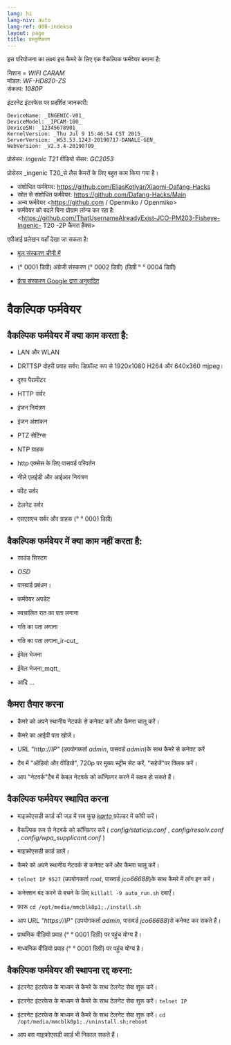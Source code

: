 ```yaml
---
lang: hi
lang-niv: auto
lang-ref: 000-indekso
layout: page
title: प्रस्तुतीकरण
---
```


इस परियोजना का लक्ष्य इस कैमरे के लिए एक वैकल्पिक फर्मवेयर बनाना है:

निशान = _WIFI CARAM_  
मॉडल: _WF-HD820-ZS_  
संकल्प: _1080P_

इंटरनेट इंटरफेस पर प्रदर्शित जानकारी:
```
DeviceName: _INGENIC-V01_
DeviceModel: _IPCAM-100_
DeviceSN: _12345678901_
KernelVersion: _Thu Jul 9 15:46:54 CST 2015_
ServerVersion: _WS3.53.1243-20190717-DANALE-GEN_
WebVersion: _V2.3.4-20190709_
```

प्रोसेसर: _ingenic T21_
वीडियो सेंसर: _GC2053_

प्रोसेसर _ingenic T20_से लैस कैमरों के लिए बहुत काम किया गया है।
* संशोधित फर्मवेयर: <https://github.com/EliasKotlyar/Xiaomi-Dafang-Hacks>
* स्रोत से संशोधित फर्मवेयर: <https://github.com/Dafang-Hacks/Main>
* अन्य फर्मवेयर <https://github.com / Openmiko / Openmiko>
* फर्मवेयर को बदले बिना प्रोग्राम लॉन्च कर रहा है: <https://github.com/ThatUsernameAlreadyExist-JCO-PM203-Fisheye-Ingenic- T20 -2P कैमरा हैक्स>

एपीआई प्रलेखन यहाँ देखा जा सकता है:  
* [मूल संस्करण चीनी में](../zh/includes.zh/html/)


* (° 0001 डिग्री) अंग्रेजी संस्करण (° 0002 डिग्री) (डिग्री ° ° 0004 डिग्री)


* [फ्रेंच संस्करण Google द्वारा अनुवादित](../fr/includes.fr/html/)



# वैकल्पिक फर्मवेयर

## वैकल्पिक फर्मवेयर में क्या काम करता है:

* LAN और WLAN


* DRTTSP दोहरी प्रवाह सर्वर: डिफ़ॉल्ट रूप से 1920x1080 H264 और 640x360 mjpeg।


* दृश्य पैरामीटर


* HTTP सर्वर


* इंजन नियंत्रण


* इंजन अंशांकन


* PTZ सेटिंग्स


* NTP ग्राहक


* http एक्सेस के लिए पासवर्ड परिवर्तन


* नीले एलईडी और आईआर नियंत्रण


* फीट सर्वर


* टेलनेट सर्वर


* एसएसएच सर्वर और ग्राहक (° ° 0001 डिग्री)



## वैकल्पिक फर्मवेयर में क्या काम नहीं करता है:

* साउंड सिस्टम


* _OSD_


* पासवर्ड प्रबंधन।


* फर्मवेयर अपडेट


* स्वचालित रात का पता लगाना


* गति का पता लगाना


* गति का पता लगाना_ir-cut_


* ईमेल भेजना


* ईमेल भेजना_mqtt_


* आदि ...



## कैमरा तैयार करना

* कैमरे को अपने स्थानीय नेटवर्क से कनेक्ट करें और कैमरा चालू करें।


* कैमरे का आईपी पता खोजें।


* URL _"http://IP"_ (उपयोगकर्ता _admin_, पासवर्ड _admin_)के साथ कैमरे से कनेक्ट करें


* टैब में "ऑडियो और वीडियो", 720p पर मुख्य स्ट्रीम सेट करें, "सहेजें"पर क्लिक करें।


* आप "नेटवर्क"टैब में केबल नेटवर्क को कॉन्फ़िगर करने में सक्षम हो सकते हैं।



## वैकल्पिक फर्मवेयर स्थापित करना

* माइक्रोएसडी कार्ड की जड़ में सब कुछ [ _karto_ ](https://github.com/jmichault/ipcam-100/tree/master/karto) फ़ोल्डर में कॉपी करें।


* वैकल्पिक रूप से नेटवर्क को कॉन्फ़िगर करें ( _config/staticip.conf_ , _config/resolv.conf_ , _config/wpa_supplicant.conf_ )


* माइक्रोएसडी कार्ड डालें।


* कैमरे को अपने स्थानीय नेटवर्क से कनेक्ट करें और कैमरा चालू करें।


*  `telnet IP 9527` (उपयोगकर्ता _root_, पासवर्ड _jco66688_)के साथ कैमरे में लॉग इन करें।


* कनेक्शन बंद करने से बचने के लिए `killall -9 auto_run.sh` दबाएँ।


* फ़ारू `cd /opt/media/mmcblk0p1;./install.sh`


* आप URL _"https://IP"_ (उपयोगकर्ता _admin_, पासवर्ड _jco66688_)से कनेक्ट कर सकते हैं।


* प्राथमिक वीडियो प्रवाह (° ° 0001 डिग्री) पर पहुंच योग्य है।


* माध्यमिक वीडियो प्रवाह (° ° 0001 डिग्री) पर पहुंच योग्य है।



## वैकल्पिक फर्मवेयर की स्थापना रद्द करना:

* इंटरनेट इंटरफेस के माध्यम से कैमरे के साथ टेलनेट सेवा शुरू करें।


* इंटरनेट इंटरफेस के माध्यम से कैमरे के साथ टेलनेट सेवा शुरू करें। `telnet IP` 


* इंटरनेट इंटरफेस के माध्यम से कैमरे के साथ टेलनेट सेवा शुरू करें। `cd /opt/media/mmcblk0p1;./uninstall.sh;reboot`



* आप बस माइक्रोएसडी कार्ड भी निकाल सकते हैं।


